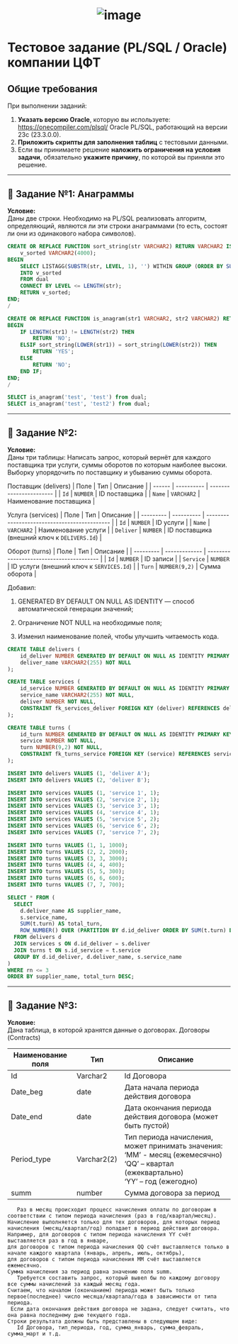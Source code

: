 # <p align="center"> ![image](https://github.com/user-attachments/assets/19eaae88-976f-492a-b9a1-d7668771a384) </p>

# Тестовое задание (PL/SQL / Oracle) компании ЦФТ

## Общие требования

При выполнении заданий:

1. **Указать версию Oracle**, которую вы используете:
   https://onecompiler.com/plsql/    Oracle PL/SQL, работающий на версии 23c (23.3.0.0).
3. **Приложить скрипты для заполнения таблиц** с тестовыми данными.
4. Если вы принимаете решение **наложить ограничения на условия задачи**, обязательно **укажите причину**, по которой вы приняли это решение.

---

## 🧩 Задание №1: Анаграммы

**Условие:**  
Даны две строки. Необходимо на PL/SQL реализовать алгоритм, определяющий, являются ли эти строки анаграммами (то есть, состоят ли они из одинакового набора символов).

``` sql
CREATE OR REPLACE FUNCTION sort_string(str VARCHAR2) RETURN VARCHAR2 IS
    v_sorted VARCHAR2(4000);
BEGIN
    SELECT LISTAGG(SUBSTR(str, LEVEL, 1), '') WITHIN GROUP (ORDER BY SUBSTR(str, LEVEL, 1))
    INTO v_sorted
    FROM dual
    CONNECT BY LEVEL <= LENGTH(str);
    RETURN v_sorted;
END;
/

CREATE OR REPLACE FUNCTION is_anagram(str1 VARCHAR2, str2 VARCHAR2) RETURN VARCHAR2 IS
BEGIN
    IF LENGTH(str1) != LENGTH(str2) THEN
        RETURN 'NO';
    ELSIF sort_string(LOWER(str1)) = sort_string(LOWER(str2)) THEN
        RETURN 'YES';
    ELSE
        RETURN 'NO';
    END IF;
END;
/

SELECT is_anagram('test', 'test') from dual; 
SELECT is_anagram('test', 'test2') from dual;
```

---

## 🧩 Задание №2: 
**Условие:**  
Даны три таблицы: Написать запрос, который вернёт для каждого поставщика три услуги, суммы оборотов по которым наиболее высоки. Выборку упорядочить по поставщику и убыванию суммы оборота.

Поставщик (delivers)
| Поле   | Тип        | Описание                |
| ------ | ---------- | ----------------------- |
| `Id`   | `NUMBER`   | ID поставщика           |
| `Name` | `VARCHAR2` | Наименование поставщика |

Услуга (services)
| Поле      | Тип        | Описание                                     |
| --------- | ---------- | -------------------------------------------- |
| `Id`      | `NUMBER`   | ID услуги                                    |
| `Name`    | `VARCHAR2` | Наименование услуги                          |
| `Deliver` | `NUMBER`   | ID поставщика (внешний ключ к `DELIVERS.Id`) |

Оборот (turns)
| Поле      | Тип           | Описание                                 |
| --------- | ------------- | ---------------------------------------- |
| `Id`      | `NUMBER`      | ID записи                                |
| `Service` | `NUMBER`      | ID услуги (внешний ключ к `SERVICES.Id`) |
| `Turn`    | `NUMBER(9,2)` | Сумма оборота                            |

Добавил:

1. GENERATED BY DEFAULT ON NULL AS IDENTITY — способ автоматической генерации значений;

2. Ограничение NOT NULL на необходимые поля;

3. Изменил наименование полей, чтобы улучшить читаемость кода.

``` sql
CREATE TABLE delivers (
    id_deliver NUMBER GENERATED BY DEFAULT ON NULL AS IDENTITY PRIMARY KEY,
    deliver_name VARCHAR2(255) NOT NULL
);

CREATE TABLE services (
    id_service NUMBER GENERATED BY DEFAULT ON NULL AS IDENTITY PRIMARY KEY,
    service_name VARCHAR2(255) NOT NULL,
    deliver NUMBER NOT NULL,
    CONSTRAINT fk_services_deliver FOREIGN KEY (deliver) REFERENCES delivers(id_deliver)
);

CREATE TABLE turns (
    id_turn NUMBER GENERATED BY DEFAULT ON NULL AS IDENTITY PRIMARY KEY,
    service NUMBER NOT NULL,
    turn NUMBER(9,2) NOT NULL,
    CONSTRAINT fk_turns_service FOREIGN KEY (service) REFERENCES services(id_service)
);

INSERT INTO delivers VALUES (1, 'deliver A');
INSERT INTO delivers VALUES (2, 'deliver B');

INSERT INTO services VALUES (1, 'service 1', 1);
INSERT INTO services VALUES (2, 'service 2', 1);
INSERT INTO services VALUES (3, 'service 3', 1);
INSERT INTO services VALUES (4, 'service 4', 1);
INSERT INTO services VALUES (5, 'service 5', 2);
INSERT INTO services VALUES (6, 'service 6', 2);
INSERT INTO services VALUES (7, 'service 7', 2);

INSERT INTO turns VALUES (1, 1, 1000);
INSERT INTO turns VALUES (2, 2, 2000);
INSERT INTO turns VALUES (3, 3, 3000);
INSERT INTO turns VALUES (4, 4, 400);
INSERT INTO turns VALUES (5, 5, 300);
INSERT INTO turns VALUES (6, 6, 600);
INSERT INTO turns VALUES (7, 7, 700);

SELECT * FROM (
  SELECT 
    d.deliver_name AS supplier_name,
    s.service_name,
    SUM(t.turn) AS total_turn,
    ROW_NUMBER() OVER (PARTITION BY d.id_deliver ORDER BY SUM(t.turn) DESC) AS rn
  FROM delivers d
  JOIN services s ON d.id_deliver = s.deliver
  JOIN turns t ON s.id_service = t.service
  GROUP BY d.id_deliver, d.deliver_name, s.service_name
)
WHERE rn <= 3
ORDER BY supplier_name, total_turn DESC;
```

---

## 🧩 Задание №3: 
**Условие:**  
Дана таблица, в которой хранятся данные о договорах. 
Договоры (Contracts)


| Наименование поля | Тип       | Описание                                                                                 |
|-------------------|-----------|------------------------------------------------------------------------------------------|
| Id                | Varchar2  | Id Договора                                                                             |
| Date_beg          | date      | Дата начала периода действия договора                                                   |
| Date_end          | date      | Дата окончания периода действия договора (может быть пустой)                            |
| Period_type       | Varchar2(2) | Тип периода начисления, может принимать значения: <br>‘MM’ - месяц (ежемесячно) <br>‘QQ’ – квартал (ежеквартально) <br>‘YY’ – год (ежегодно) |
| summ              | number    | Сумма договора за период                                                                |

```
   Раз в месяц происходит процесс начисления оплаты по договорам в соответствии с типом периода начисления (раз в год/квартал/месяц).
Начисление выполняется только для тех договоров, для которых период начисления (месяц/квартал/год) попадает в период действия договора.
Например, для договоров с типом периода начисления YY счёт выставляется раз в год в январе,
для договоров с типом периода начисления QQ счёт выставляется только в начале каждого квартала (январь, апрель, июль, октябрь),
для договоров с типом периода начисления MM счёт выставляется ежемесячно.
Сумма начисления за период равна значению поля summ.
   Требуется составить запрос, который вывел бы по каждому договору все суммы начислений за каждый месяц года.
Считаем, что началом (окончанием) периода может быть только первое(последнее) число месяца/квартала/года в зависимости от типа периода.
 Если дата окончания действия договора не задана, следует считать, что она равна последнему дню текущего года. 
Строки результата должны быть представлены в следующем виде:
   Id Договора, тип_периода, год, сумма_январь, сумма_февраль, сумма_март и т.д.
```

